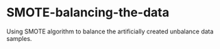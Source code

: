 # SMOTE-balancing-the-data
Using SMOTE algorithm to balance the artificially created unbalance data samples.
